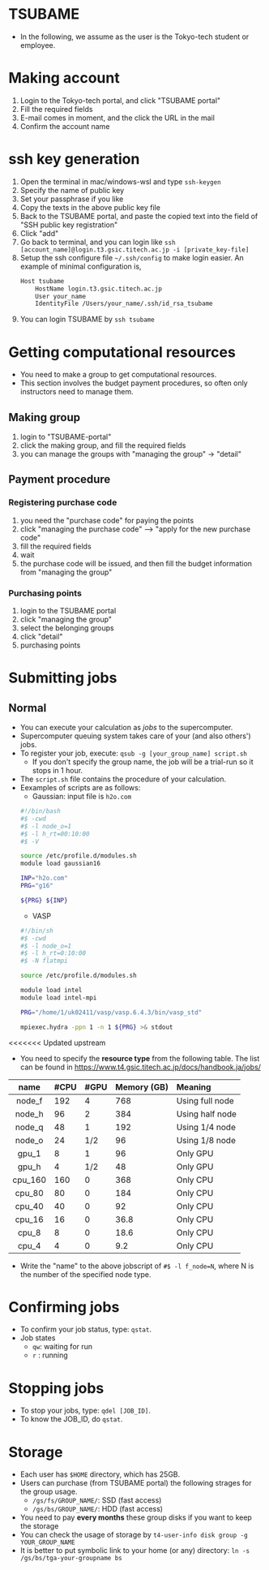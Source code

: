 # TSUBAME
* In the following, we assume as the user is the Tokyo-tech student or employee.

# Making account
1. Login to the Tokyo-tech portal, and click "TSUBAME portal"
2. Fill the required fields
3. E-mail comes in moment, and the click the URL in the mail
4. Confirm the account name

# ssh key generation
1. Open the terminal in mac/windows-wsl and type `ssh-keygen`
2. Specify the name of public key
3. Set your passphrase if you like
4. Copy the texts in the above public key file
5. Back to the TSUBAME portal, and paste the copied text into the field of "SSH public key registration"
6. Click "add"
7. Go back to terminal, and you can login like `ssh [account_name]@login.t3.gsic.titech.ac.jp -i [private_key-file]`
8. Setup the ssh configure file `~/.ssh/config` to make login easier. An example of minimal configuration is,
    ```bash
    Host tsubame
        HostName login.t3.gsic.titech.ac.jp
        User your_name
        IdentityFile /Users/your_name/.ssh/id_rsa_tsubame
    ```
9. You can login TSUBAME by `ssh tsubame`

# Getting computational resources
* You need to make a group to get computational resources.
* This section involves the budget payment procedures, so often only instructors need to manage them.

## Making group
1. login to "TSUBAME-portal"
2. click the making group, and fill the required fields
3. you can manage the groups with "managing the group" -> "detail"

## Payment procedure
### Registering purchase code
1. you need the "purchase code" for paying the points
2. click "managing the purchase code" --> "apply for the new purchase code"
3. fill the required fields
4. wait
5. the purchase code will be issued, and then fill the budget information from "managing the group"

### Purchasing points
1. login to the TSUBAME portal
2. click "managing the group"
3. select the belonging groups
4. click "detail"
5. purchasing points

# Submitting jobs
## Normal
* You can execute your calculation as *jobs* to the supercomputer.
* Supercomputer queuing system takes care of your (and also others') jobs.
* To register your job, execute: `qsub -g [your_group_name] script.sh`
    + If you don't specify the group name, the job will be a trial-run so it stops in 1 hour.
* The `script.sh` file contains the procedure of your calculation.
* Eexamples of scripts are as follows:
    + Gaussian: input file is `h2o.com`
    ```bash
    #!/bin/bash
    #$ -cwd
    #$ -l node_o=1
    #$ -l h_rt=00:10:00
    #$ -V

    source /etc/profile.d/modules.sh
    module load gaussian16

    INP="h2o.com"
    PRG="g16"

    ${PRG} ${INP}
    ```
    + VASP
    ```bash
    #!/bin/sh
    #$ -cwd
    #$ -l node_o=1
    #$ -l h_rt=0:10:00
    #$ -N flatmpi

    source /etc/profile.d/modules.sh

    module load intel
    module load intel-mpi

    PRG="/home/1/uk02411/vasp/vasp.6.4.3/bin/vasp_std"

    mpiexec.hydra -ppn 1 -n 1 ${PRG} >& stdout
    ```

<<<<<<< Updated upstream
* You need to specify the **resource type** from the following table. The list can be found in https://www.t4.gsic.titech.ac.jp/docs/handbook.ja/jobs/

|  name   | #CPU | #GPU | Memory (GB) | Meaning         |
| :-----: | :--- | :--- | :---------- | :-------------- |
| node_f  | 192  | 4    | 768         | Using full node |
| node_h  | 96   | 2    | 384         | Using half node |
| node_q  | 48   | 1    | 192         | Using 1/4 node  |
| node_o  | 24   | 1/2  | 96          | Using 1/8 node  |
|  gpu_1  | 8    | 1    | 96          | Only GPU        |
|  gpu_h  | 4    | 1/2  | 48          | Only GPU        |
| cpu_160 | 160  | 0    | 368         | Only CPU        |
| cpu_80  | 80   | 0    | 184         | Only CPU        |
| cpu_40  | 40   | 0    | 92          | Only CPU        |
| cpu_16  | 16   | 0    | 36.8        | Only CPU        |
|  cpu_8  | 8    | 0    | 18.6        | Only CPU        |
|  cpu_4  | 4    | 0    | 9.2         | Only CPU        |

* Write the "name" to the above jobscript of `#$ -l f_node=N`, where N is the number of the specified node type.

<!--
## Using booked node
* You can book the nodes via TSUBAME portal.
* With booked nodes (AR_ID should be given), you can submit jobs by
`qsub -g [group_name] -ar [AR_ID] script.sh`.
-->

# Confirming jobs
* To confirm your job status, type: `qstat`.
* Job states
    * `qw`: waiting for run
    * `r` : running
    
# Stopping jobs
* To stop your jobs, type: `qdel [JOB_ID]`.
* To know the JOB_ID, do `qstat`.

# Storage
* Each user has `$HOME` directory, which has 25GB.
* Users can purchase (from TSUBAME portal) the following strages for the group usage.
    + `/gs/fs/GROUP_NAME/`: SSD (fast access)
    + `/gs/bs/GROUP_NAME/`: HDD (fast access)
* You need to pay **every months** these group disks if you want to keep the storage
* You can check the usage of storage by `t4-user-info disk group -g YOUR_GROUP_NAME`
* It is better to put symbolic link to your home (or any) directory: `ln -s /gs/bs/tga-your-groupname bs`

